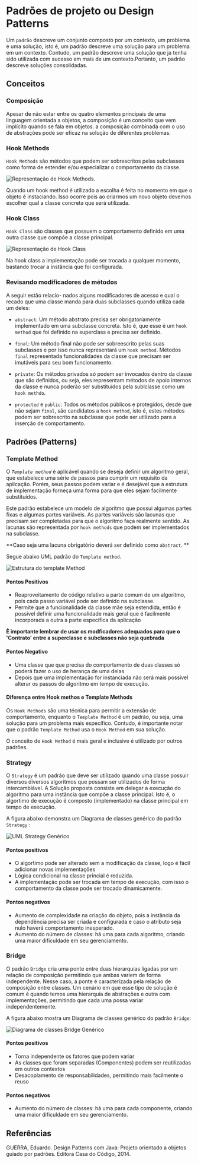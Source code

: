 # Padrões de projeto ou Design Patterns

Um `padrão` descreve um conjunto composto por um contexto, um problema e uma solução, isto é, um padrão descreve uma solução para um problema em um contexto. Contudo, um padrão descreve uma solução que ja tenha sido utilizada com sucesso em mais de um contexto.Portanto, um padrão descreve soluções consolidadas.
## Conceitos
### Composição
Apesar de não estar entre os quatro elementos principais de uma linguagem orientada a objetos, a composição é um conceito que vem implícito quando se fala em objetos. a composição combinada com o uso de abstrações pode ser eficaz na solução de diferentes
problemas.

### Hook Methods

`Hook Methods` são métodos que podem ser sobrescritos pelas subclasses como forma de estender e/ou especializar o comportamento da classe.

![Representação de Hook Methods](images/hookMethods.png).

Quando um hook method é utilizado a escolha é feita no momento em que o objeto é instaciando. Isso ocorre pois ao criarmos um novo objeto devemos escolher qual a classe concreta que será utilizada.
### Hook Class

`Hook Class` são classes que possuem o comportamento definido em uma outra classe que compõe a classe principal.

![Representação de Hook Class](images/HookClass.png)

Na hook class a implementação pode ser trocada a qualquer momento, bastando trocar a instância que foi configurada.

### Revisando modificadores de métodos
A seguir estão relacio-
nados alguns modificadores de acesso e qual o recado que uma classe manda para
duas subclasses quando utiliza cada um deles:

* `abstract`: Um método abstrato precisa ser obrigatoriamente implementado em uma subclasse concreta. Isto é, que esse é um `hook method` que foi definido na superclass e precisa ser definido.

* `final`: Um método final não pode ser sobreescrito pelas suas subclasses e por isso nunca representará um `hook method`. Métodos `final` representada funcionalidades da classe que precisam ser imutáveis para seu bom funcionamento.

* `private`: Os métodos privados só podem ser invocados dentro da classe que são definidos, ou seja, eles representam métodos de apoio internos da classe e nunca poderão ser substituídos pela sublclasse como um `hook methdo`.

* `protected` e `public`: Todos os métodos públicos e protegidos, desde que não sejam `final`, são candidatos a `hook method`, isto é, estes métodos podem ser sobrescrito na subclasse que pode ser utilizado para a inserção de comportamento.

## Padrões (Patterns)

### Template Method
 O *`Template method`* é aplicável quando se deseja definir um algoritmo geral, que estabelece uma série de passos para cumprir um requisito da aplicação. Porém, seus passos podem variar e é desejável que a estrutura de implementação forneça uma forma para que eles sejam facilmente substituídos.

 Este padrão estabelece um modelo de algoritmo que possui algumas partes fixas e algumas partes variáveis. As partes variáveis são lacunas que precisam ser completadas para que o algoritmo faça realmente sentido. As lacunas são representada por `hook methods` que podem ser implementados na subclasse.

 **Caso seja uma lacuna obrigatório deverá ser definido como `abstract`. **

 Segue abaixo UML padrão do `Template method`.

 ![Estrutura do template Method](images/TemplateMethod.png)

#### Pontos Positivos

* Reaproveitamento de código relativo a parte comum de um algoritmo, pois cada passo variável pode ser definido na subclasse.
* Permite que a funcionalidade da classe mãe seja estendida, então é possível definir uma funcionalidade mais geral que é facilmente incorporada a outra a parte específica da aplicação

**È importante lembrar de usar os modficadores adequados para que o 'Contrato' entre a superclasse e subclasses não seja quebrada**

#### Pontos Negativo

* Uma classe que que precisa do comportamento de duas classes só poderá fazer o uso de herança de uma delas
* Depois que uma implementação for instanciada não será mais possível alterar os passos do algoritmo em tempo de execução.


#### Diferença entre Hook methos e Template Methods

Os `Hook Methods` são uma técnica para permitir a extensão de comportamento, enquanto o `Template Method` é um padrão, ou seja, uma solução para um problema mais específico. Contudo, é importante notar que o padrão `Template Method` usa o `Hook Method` em sua solução. 

O conceito de `Hook Method` é mais geral e inclusive é utilizado por outros padrões.


### Strategy

 O `Strategy` é um padrão que deve ser utilizado quando uma classe possuir diversos diversos algoritmos que possam ser utilizados de forma intercambiável. A Solução proposta consiste em delegar a execução do algoritmo para uma instância que compõe a classe principal. Isto é, o algortimo de execução é composto (implementado) na classe principal em tempo de execução.

 A figura abaixo demonstra um Diagrama de classes genérico do padrão `Strategy` :

![UML Strategy Genérico](images/StrategyGenerico.jpg)

#### Pontos positivos
* O algortimo pode ser alterado sem a modificação da classe, logo é fácil adicionar novas implementações
* Lógica condicional na classe princial é reduzida.
* A implementação pode ser trocada em tempo de execução, com isso o comportamento da classe pode ser trocado dinamicamente.

#### Pontos negativos
* Aumento de complexidade na criação do objeto, pois a instância da dependência precisa ser criada e configurada e caso o atributo seja nulo haverá comportamento inesperado.
* Aumento do número de classes: há uma para cada algoritmo, criando uma maior dificuldade em seu gerenciamento.



### Bridge

O padrão `Bridge` cria uma ponte entre duas hierarquias ligadas por um relação de composição permitindo que ambas variem de forma independente. Nesse caso, a ponte é caracterizada pela relação de composição entre classes.
Um cenário em que esse tipo de solução é comum é quando temos uma hierarquia de abstrações e outra com implementações, permitindo que cada uma possa variar independentemente.

A figura abaixo mostra um Diagrama de classes genérico do padrão `Bridge`:

![Diagrama de classes Bridge Genérico](images/BridgeGenerico.jpg)

#### Pontos positivos
* Torna independente os fatores que podem variar
* As classes que foram separadas (Componentes) podem ser reutilizadas em outros contextos
* Desacoplamento de responsabilidades, permitindo mais facilmente o reuso


#### Pontos negativos
* Aumento do número de classes: há uma para cada componente, criando uma maior dificuldade em seu gerenciamento.


## Referências

GUERRA, Eduardo. Design Patterns com Java: Projeto orientado a objetos guiado por padrões. Editora Casa do Código,
2014.